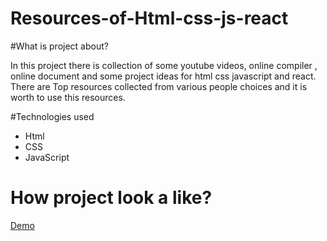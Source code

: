 # Resources-of-Html-css-js-react

#What is project about?

In this project there is collection of some youtube videos, online compiler , online document and some project ideas for html css javascript and react.
There are Top resources collected from various people choices and it is worth to use this resources.

#Technologies used
 - Html
 - CSS 
 - JavaScript

# How project look a like?
[Demo](https://resources-of-html-css-js-react.vercel.app/)
